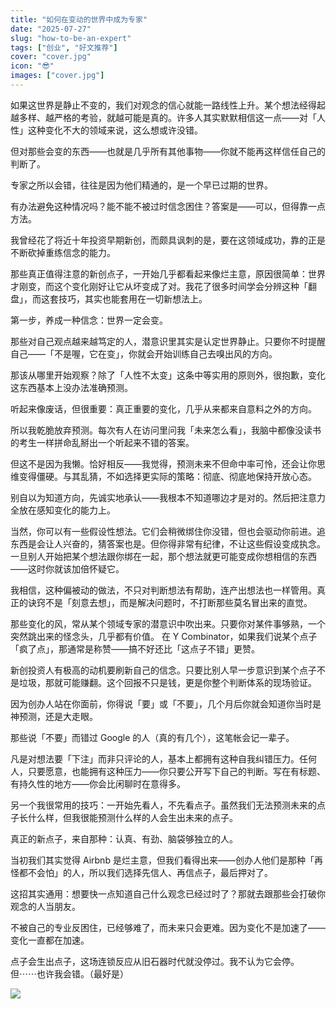 ```yaml
---
title: "如何在变动的世界中成为专家"
date: "2025-07-27"
slug: "how-to-be-an-expert"
tags: ["创业", "好文推荐"]
cover: "cover.jpg"
icon: "😎"
images: ["cover.jpg"]
---
```

如果这世界是静止不变的，我们对观念的信心就能一路线性上升。某个想法经得起越多样、越严格的考验，就越可能是真的。许多人其实默默相信这一点——对「人性」这种变化不大的领域来说，这么想或许没错。



但对那些会变的东西——也就是几乎所有其他事物——你就不能再这样信任自己的判断了。



专家之所以会错，往往是因为他们精通的，是一个早已过期的世界。



有办法避免这种情况吗？能不能不被过时信念困住？答案是——可以，但得靠一点方法。



我曾经花了将近十年投资早期新创，而颇具讽刺的是，要在这领域成功，靠的正是不断砍掉重练信念的能力。



那些真正值得注意的新创点子，一开始几乎都看起来像烂主意，原因很简单：世界才刚变，而这个变化刚好让它从坏变成了对。我花了很多时间学会分辨这种「翻盘」，而这套技巧，其实也能套用在一切新想法上。



第一步，养成一种信念：世界一定会变。



那些对自己观点越来越笃定的人，潜意识里其实是认定世界静止。只要你不时提醒自己——「不是喔，它在变」，你就会开始训练自己去嗅出风的方向。



那该从哪里开始观察？除了「人性不太变」这条中等实用的原则外，很抱歉，变化这东西基本上没办法准确预测。



听起来像废话，但很重要：真正重要的变化，几乎从来都来自意料之外的方向。



所以我乾脆放弃预测。每次有人在访问里问我「未来怎么看」，我脑中都像没读书的考生一样拼命乱掰出一个听起来不错的答案。



但这不是因为我懒。恰好相反——我觉得，预测未来不但命中率可怜，还会让你思维变得僵硬。与其乱猜，不如选择更实际的策略：彻底、彻底地保持开放心态。



别自以为知道方向，先诚实地承认——我根本不知道哪边才是对的。然后把注意力全放在感知变化的能力上。



当然，你可以有一些假设性想法。它们会稍微绑住你没错，但也会驱动你前进。追东西是会让人兴奋的，猜答案也是。但你得非常有纪律，不让这些假设变成执念。
一旦别人开始把某个想法跟你绑在一起，那个想法就更可能变成你想相信的东西——这时你就该加倍怀疑它。



我相信，这种偏被动的做法，不只对判断想法有帮助，连产出想法也一样管用。真正的诀窍不是「刻意去想」，而是解决问题时，不打断那些莫名冒出来的直觉。



那些变化的风，常从某个领域专家的潜意识中吹出来。只要你对某件事够熟，一个突然跳出来的怪念头，几乎都有价值。
在 Y Combinator，如果我们说某个点子「疯了点」，那通常是称赞——搞不好还比「这点子不错」更赞。



新创投资人有极高的动机要刷新自己的信念。只要比别人早一步意识到某个点子不是垃圾，那就可能赚翻。这个回报不只是钱，更是你整个判断体系的现场验证。



因为创办人站在你面前，你得说「要」或「不要」，几个月后你就会知道你当时是神预测，还是大走眼。



那些说「不要」而错过 Google 的人（真的有几个），这笔帐会记一辈子。



凡是对想法要「下注」而非只评论的人，基本上都拥有这种自我纠错压力。任何人，只要愿意，也能拥有这种压力——你只要公开写下自己的判断。写在有标题、有持久性的地方——你会比闲聊时在意得多。



另一个我很常用的技巧：一开始先看人，不先看点子。虽然我们无法预测未来的点子长什么样，但我很能预测什么样的人会生出未来的点子。



真正的新点子，来自那种：认真、有劲、脑袋够独立的人。



当初我们其实觉得 Airbnb 是烂主意，但我们看得出来——创办人他们是那种「再怪都不会怕」的人，所以我们选择先信人、再信点子，最后押对了。



这招其实通用：想要快一点知道自己什么观念已经过时了？那就去跟那些会打破你观念的人当朋友。



不被自己的专业反困住，已经够难了，而未来只会更难。因为变化不是加速了——变化一直都在加速。



点子会生出点子，这场连锁反应从旧石器时代就没停过。我不认为它会停。
但⋯⋯也许我会错。（最好是）




![](https://prod-files-secure.s3.us-west-2.amazonaws.com/112d0858-5090-4d34-a606-b75eb8d65fd2/46476355-9cf3-4e99-9b7a-3531bc426380/1000202064.png?X-Amz-Algorithm=AWS4-HMAC-SHA256&X-Amz-Content-Sha256=UNSIGNED-PAYLOAD&X-Amz-Credential=ASIAZI2LB466ZF54LLRF%2F20250823%2Fus-west-2%2Fs3%2Faws4_request&X-Amz-Date=20250823T143132Z&X-Amz-Expires=3600&X-Amz-Security-Token=IQoJb3JpZ2luX2VjENL%2F%2F%2F%2F%2F%2F%2F%2F%2F%2FwEaCXVzLXdlc3QtMiJHMEUCIQC5hU3IY0AQ6vU1XkwnA3Jn%2Fdsdz%2BIM8z%2B9j3cNpN3Z8AIgFrSjsBJb6Fy21VVLEdDIWifl%2FdffGjG2vi1C8%2FBOJsMq%2FwMIKxAAGgw2Mzc0MjMxODM4MDUiDFi%2BCpXrbgzQr0iobyrcA18kFpaMq%2B9cEgZ1uiFBqGwcmUxgQdBEL4LaylqZtpqBRxkbk2bC40z0XG9HLMvDU8D6bZZU7egyxP69fHJG%2FR4mrELG2EePjL7PVjOtP8y1plemCkeSYjn521%2FGvVoxK1IE0B9%2FY6GT%2BB4ibQqPk2ytHfL3VMIqDXUvoCM5yBhyT7rHRhkpus49L80OJDouieE6ZxB5vnfH6XFsdnf83CLGZkKQ45pjhTsMvd2JajmN7acpOvQXguInSoTkij16hu8kwdIbOaFrUYBIqUDTdotF%2F9RJv5LxuNnqxmonz5yboKfQ9OGY28cal%2FY2pn2j4KKiw0vR2PL22RywcIx7nj6FzxgpNkmfB3jHvH4OAY6UIPLVgkFXbPJ2OsuFryO8yRvoneNktolUOUdHcIEd5HH81Ep9dNlZyiXJA%2B2DnieYTvZb%2B7M1ItBQzfy0rU62oaSB9VgxVzv8NFoH9Y%2BRzNWsPz16KTSP2zlI%2FTjbxK5wtBLHBhHvgcqEwY1EWfSgwad%2BZ%2BAu4fRylULbjZlzio35VpGgLxpXAprYMYgtMM10fgcYUnFNjhbMHElIYbhA4dykRRhBMH0ZUVxobbAqd33nJOjEbypK0wieOEDQG5xOHUU8llOCbsumGyB5MLigpsUGOqUBJS3Q7xPo6aTtYtFTiu2mr7N4cN26uZ2NAXDplrCV1w%2Bof2jMhTLNuY%2B9f2Ugh3ag9pFvrtFhm%2BSIL6qItOpvcyIqvJi%2Br7MhIDLQQaSUTKUrL09%2FK3xuNpGYROE7Wm5NKcn7a00qvTXiLIRMWOi7k9QFG20lSpn3dyRnKPntpxNCYOhS3xe2%2FStd%2FtbyQt08idq%2F4hBBlt1Ojp8wc1AYA%2B3Uk2do&X-Amz-Signature=4137ee4754155d620d11c98cb916d7a7d0d82f6a9e89e0f4f0521ec013451c71&X-Amz-SignedHeaders=host&x-amz-checksum-mode=ENABLED&x-id=GetObject)

